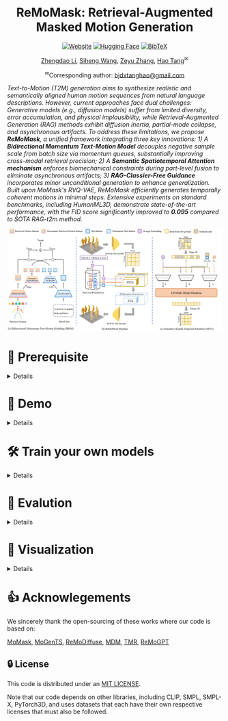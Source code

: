# 

<div align="center"><h1> ReMoMask: Retrieval-Augmented Masked Motion Generation<br>
<sub></sub>
</h1>

[![Website](https://img.shields.io/badge/Website-Demo-fedcba?style=flat-square)]() 
[![Hugging Face](https://img.shields.io/badge/%F0%9F%A4%97%20Hugging%20Face-555555?style=flat-square)]() 
[![BibTeX](https://img.shields.io/badge/BibTeX-Citation-eeeeee?style=flat-square)]()
<!-- [![arXiv](https://img.shields.io/badge/arXiv-2403.07487-b31b1b?style=flat-square&logo=arxiv)]()  -->

<!-- ### [[Project Page]](https://github.com/3DGenAI/ReMoMask) [[Paper]]() [[Huggingface Demo]]() -->

[Zhengdao Li]()<sup></sup>,
[Siheng Wang]()<sup></sup>,
[Zeyu Zhang](https://steve-zeyu-zhang.github.io)<sup></sup>,  [Hao Tang](https://ha0tang.github.io/)<sup>✉</sup>

<sup>✉</sup>Corresponding author: bjdxtanghao@gmail.com

</div>

_Text-to-Motion (T2M) generation aims to synthesize realistic and semantically aligned human motion sequences from natural language descriptions. However, current approaches face dual challenges: Generative models (e.g., diffusion models) suffer from limited diversity, error accumulation, and physical implausibility, while Retrieval-Augmented Generation (RAG) methods exhibit diffusion inertia, partial-mode collapse, and asynchronous artifacts. To address these limitations, we propose **ReMoMask**, a unified framework integrating three key innovations: 1) A **Bidirectional Momentum Text-Motion Model** decouples negative sample scale from batch size via momentum queues, substantially improving cross-modal retrieval precision; 2) A **Semantic Spatiotemporal Attention mechanism** enforces biomechanical constraints during part-level fusion to eliminate asynchronous artifacts; 3) **RAG-Classier-Free Guidance** incorporates minor unconditional generation to enhance generalization. Built upon MoMask's RVQ-VAE, ReMoMask efficiently generates temporally coherent motions in minimal steps. Extensive experiments on standard benchmarks, including HumanML3D, demonstrate state-of-the-art performance, with the FID score significantly improved to **0.095** compared to SOTA RAG-t2m method._


![framework](./assets/framework.png)
<!-- <div align="center">
<img src="static/images/main.svg" style="width: 100%;">
<img src="static/images/block.svg" style="width: 80%;">
</div> -->


# 🤗 Prerequisite
<details> 

## Environment
```bash
conda create -n remomask python=3.10
pip install torch==2.1.0 torchvision==0.16.0 torchaudio==2.1.0 --index-url https://download.pytorch.org/whl/cu118
pip install -r requirements.txt
conda activate remomask
```
we trained our RAG model on A800, and t2m model on H20.

## Dependencies
### 1. Download the pretrained models
- `RAG`: Download the [pretrained-rag-models]() (comming soon) and place at `./Part_TMR`

- `T2M`: Download the [pretrained-t2m-models]() (comming soon) and place at `./logs/humanml3d/`




### 2. Evaluation Models and Gloves
Follow previous [method](https://github.com/EricGuo5513/momask-codes?tab=readme-ov-file#2-models-and-dependencies) to prepare the evaluation models and gloves. Or you can download from [here](https://virutalbuy-public.oss-cn-hangzhou.aliyuncs.com/share/mogents/checkpoints.zip) (provided by [MoGenTS](https://github.com/weihaosky/mogents)) and place to `./checkpoints`

### 3. Prepare training dataset 
Follow the instruction in [HumanML3D](https://github.com/EricGuo5513/HumanML3D.git), then place the result dataset to `./dataset/HumanML3D`.
</details>

# 🚀 Demo
<details> 

```bash
python demo.py --gpu_id 0 --ext exp1 --text_prompt "A person is walking on a circle." --checkpoints_dir logs --dataset_name humanml3d --mtrans_name pretrain_mtrans --rtrans_name pretrain_rtrans
# change pretrain_mtrans and pretrain_rtrans to your mtrans and rtrans after your training done
```
explanation:
* `--repeat_times`: number of replications for generation, default `1`.
* `--motion_length`: specify the number of poses for generation.

output will be in `./outputs/exp1/`
</details> 


# 🛠️ Train your own models
<details>

## stage1: train a Part-Level BMM Retriever
```bash
python -m Part_TMR.scripts.train
```
then build a rag database for training t2m model:
```bash
python build_rag_database.py
```
you will get `./database`


## stage2: train a Retrieval augemented MoMask
### tarin a 2D RVQ-VAE quantizer
```bash
bash run_rvq.sh vq 0 humanml3d --batch_size 256 --num_quantizers 6 --max_epoch 50 --quantize_dropout_prob 0.2 --gamma 0.1 --code_dim2d 1024 --nb_code2d 256
```

### train a 2D retrieval-augmented masked transformer
```bash
# using one gpu
bash run_mtrans.sh mtrans 1 0 humanml3d --vq_name pretrain_vq --batch_size 256 --max_epoch 2000 --attnj --attnt --latent_dim 512 --n_heads 8
# using multi gpus
bash run_mtrans.sh mtrans 8 0,1,2,3,4,5,6,7 humanml3d --vq_name pretrain_vq --batch_size 256 --max_epoch 2000 --attnj --attnt --latent_dim 512 --n_heads 8
```

### tarin a 2D residual transformer
```bash
# using multi gpus 
bash run_rtrans.sh rtrans 2 humanml3d --batch_size 64 --vq_name vq --cond_drop_prob 0.01 --share_weight --max_epoch 2000 --attnj --attnt
# here, 2 means cuda:0,1
```
</details>



# 💪 Evalution
<details>

## Evaluate the RAG  
```bash 
python -m Part_TMR.scripts.test
```


## Evaluate the T2M

### 1. Evaluate the 2D RVQ-VAE
```bash
python eval_vq.py --gpu_id 0 --name pretrain_vq --dataset_name humanml3d --ext eval --which_epoch net_best_fid.tar
# change pretrain_vq to your vq
```

### 2. Evaluate the 2D retrieval-augmented masked transformer
```bash
python eval_mask.py --dataset_name humanml3d --mtrans_name pretrain_mtrans --gpu_id 0 --cond_scale 4 --time_steps 10 --ext eval --which_epoch fid
# change pretrain_mtrans to your mtrabs
```


### 3. Evaluate the 2D RAG masked transformer & 2D Residual Transformer
HumanML3D:
```bash
python eval_res.py --gpu_id 0 --dataset_name humanml3d --mtrans_name pretrain_mtrans --rtrans_name pretrain_rtrans --cond_scale 4 --time_steps 10 --ext eval --which_ckpt net_best_fid.tar --which_epoch fid --traverse_res
# change pretrain_mtrans and pretrain_rtrans to your mtrans and rtrans
```

KIT-ML:
```bash
python eval_res.py --gpu_id 0 --dataset_name kit --mtrans_name pretrain_mtrans_kit --rtrans_name pretrain_rtrans_kit --cond_scale 4 --time_steps 10 --ext eval --which_ckpt net_best_fid.tar --which_epoch fid --traverse_res
# change pretrain_mtrans and pretrain_rtrans to your mtrans and rtrans
```
</details>



# 🤖 Visualization
<details>

## 1. download and set up blender
<details>

You can download the blender from [instructions](https://www.blender.org/download/lts/2-93/). Please install exactly this version. For our paper, we use `blender-2.93.18-linux-x64`. 
> 
### a. unzip it:
```bash
tar -xvf blender-2.93.18-linux-x64.tar.xz
```

### b. check if you have installed the blender successfully or not:
```bash
cd blender-2.93.18-linux-x64
./blender --background --version
```
you should see: `Blender 2.93.18 (hash cb886axxxx built 2023-05-22 23:33:27)`
```bash
./blender --background --python-expr "import sys; import os; print('\nThe version of python is ' + sys.version.split(' ')[0])"
```
you should see: `The version of python is 3.9.2`

### c. get the blender-python path
```bash
./blender --background --python-expr "import sys; import os; print('\nThe path to the installation of python is\n' + sys.executable)"
```
you should see: `	The path to the installation of python is /xxx/blender-2.93.18-linux-x64/2.93/python/bin/python3.9s`

### d. install pip for blender-python
```bash
/xxx/blender-2.93.18-linux-x64/2.93/python/bin/python3.9 -m ensurepip --upgrade
/xxx/blender-2.93.18-linux-x64/2.93/python/bin/python3.9 -m pip install --upgrade pip
```

### e. prepare env for blender-python
```bash 
/xxx/blender-2.93.18-linux-x64/2.93/python/bin/python3.9 -m pip install numpy==2.0.2
/xxx/blender-2.93.18-linux-x64/2.93/python/bin/python3.9 -m pip install matplotlib==3.9.4
/xxx/blender-2.93.18-linux-x64/2.93/python/bin/python3.9 -m pip install hydra-core==1.3.2
/xxx/blender-2.93.18-linux-x64/2.93/python/bin/python3.9 -m pip install hydra_colorlog==1.2.0
/xxx/blender-2.93.18-linux-x64/2.93/python/bin/python3.9 -m pip install moviepy==1.0.3
/xxx/blender-2.93.18-linux-x64/2.93/python/bin/python3.9 -m pip install shortuuid==1.0.13
/xxx/blender-2.93.18-linux-x64/2.93/python/bin/python3.9 -m pip install natsort==8.4.0
/xxx/blender-2.93.18-linux-x64/2.93/python/bin/python3.9 -m pip install pytest-shutil==1.8.1
/xxx/blender-2.93.18-linux-x64/2.93/python/bin/python3.9 -m pip install tqdm==4.67.1
/xxx/blender-2.93.18-linux-x64/2.93/python/bin/python3.9 -m pip install tqdm==1.17.0
```
</details>


## 2. calulate SMPL mesh:
```bash
python -m fit --dir new_test_npy --save_folder new_temp_npy --cuda cuda:0
```

## 3. render to video or sequence
```bash
/xxx/blender-2.93.18-linux-x64/blender --background --python render.py -- --cfg=./configs/render_mld.yaml --dir=test_npy --mode=video --joint_type=HumanML3D
```
- `--mode=video`: render to mp4 video
- `--mode=sequence`: render to a png image, calle sequence.

</details>

# 👍 Acknowlegements
We sincerely thank the open-sourcing of these works where our code is based on:

[MoMask](https://github.com/EricGuo5513/momask-codes),
[MoGenTS](https://github.com/weihaosky/mogents),
[ReMoDiffuse](https://github.com/mingyuan-zhang/ReMoDiffuse),
[MDM](https://github.com/GuyTevet/motion-diffusion-model),
[TMR](https://github.com/Mathux/TMR),
[ReMoGPT](https://ojs.aaai.org/index.php/AAAI/article/view/33044)

## 🔒 License
This code is distributed under an [MIT LICENSE](LICENSE).

Note that our code depends on other libraries, including CLIP, SMPL, SMPL-X, PyTorch3D, and uses datasets that each have their own respective licenses that must also be followed.
